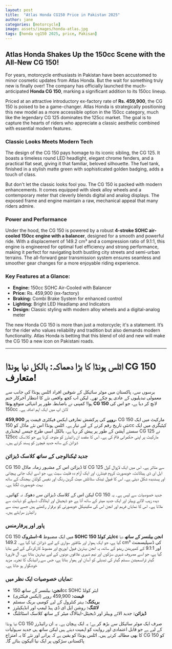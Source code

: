 ```yaml
---
layout: post
title:  "Atlas Honda CG150 Price in Pakistan 2025"
author: jane
categories: [motorcycle]
image: assets/images/honda-atlas.jpg
tags: [honda cg150 2025, price, Pakisan]
---
```


## Atlas Honda Shakes Up the 150cc Scene with the All-New CG 150!

For years, motorcycle enthusiasts in Pakistan have been accustomed to minor cosmetic updates from Atlas Honda. But the wait for something truly new is finally over! The company has officially launched the much-anticipated **Honda CG 150**, marking a significant addition to its 150cc lineup.

Priced at an attractive introductory ex-factory rate of **Rs. 459,900**, the CG 150 is poised to be a game-changer. Atlas Honda is strategically positioning this new model as a more accessible option in the 150cc category, much like the legendary CG 125 dominates the 125cc market. The goal is to capture the hearts of riders who appreciate a classic aesthetic combined with essential modern features.

### Classic Looks Meets Modern Tech

The design of the CG 150 pays homage to its iconic sibling, the CG 125. It boasts a timeless round LED headlight, elegant chrome fenders, and a practical flat seat, giving it that familiar, beloved silhouette. The fuel tank, finished in a stylish matte green with sophisticated golden badging, adds a touch of class.

But don't let the classic looks fool you. The CG 150 is packed with modern enhancements. It comes equipped with sleek alloy wheels and a contemporary meter that cleverly blends digital and analog displays. The exposed frame and engine maintain a raw, mechanical appeal that many riders admire.

### Power and Performance

Under the hood, the CG 150 is powered by a robust **4-stroke SOHC air-cooled 150cc engine with a balancer**, designed for a smooth and powerful ride. With a displacement of 149.2 cm³ and a compression ratio of 9.1:1, this engine is engineered for optimal fuel efficiency and strong performance, making it perfect for navigating both bustling city streets and semi-urban terrains. The all-forward gear transmission system ensures seamless and smoother gear changes for a more enjoyable riding experience.

### Key Features at a Glance:

*   **Engine:** 150cc SOHC Air-Cooled with Balancer
*   **Price:** Rs. 459,900 (ex-factory)
*   **Braking:** Combi Brake System for enhanced control
*   **Lighting:** Bright LED Headlamp and Indicators
*   **Design:** Classic styling with modern alloy wheels and a digital-analog meter

The new Honda CG 150 is more than just a motorcycle; it's a statement. It’s for the rider who values reliability and tradition but also demands modern functionality. Atlas Honda is betting that this blend of old and new will make the CG 150 a new icon on Pakistani roads.

---

# اٹلس ہونڈا کا بڑا دھماکہ: بالکل نیا ہونڈا CG 150 متعارف!

برسوں سے، پاکستان میں موٹر سائیکل کے شوقین افراد اٹلس ہونڈا کی جانب سے معمولی تبدیلیوں کے عادی ہو چکے تھے۔ لیکن اب کچھ واقعی نئے کا انتظار آخرکار ختم ہوا! کمپنی نے باضابطہ طور پر انتہائی متوقع **ہونڈا CG 150** لانچ کر دیا ہے، جو اس کی 150cc لائن اپ میں ایک اہم اضافہ ہے۔

**459,900 روپے** کی پرکشش تعارفی ایکس فیکٹری قیمت پر، CG 150 مارکیٹ میں ایک نئی تاریخ رقم کرنے کے لیے تیار ہے۔ اٹلس ہونڈا اس نئے ماڈل کو 150cc کیٹیگری میں ایک سستے آپشن کے طور پر پیش کر رہا ہے، بالکل اسی طرح جیسے لیجنڈری CG 125 نے 125cc مارکیٹ پر اپنی حکمرانی قائم کی ہے۔ اس کا مقصد ان رائیڈرز کو متوجہ کرنا ہے جو کلاسک ڈیزائن کے ساتھ جدید فیچرز کو پسند کرتے ہیں۔

### جدید ٹیکنالوجی کے ساتھ کلاسک ڈیزائن

CG 150 کا ڈیزائن اس کے مشہور زمانہ ماڈل CG 125 سے متاثر ہے۔ اس میں ایک لازوال گول ایل ای ڈی ہیڈلائٹ، خوبصورت کروم فینڈرز، اور ایک آرام دہ فلیٹ سیٹ ہے، جو اسے ایک جانی پہچانی اور پسندیدہ شکل دیتی ہے۔ اس کا فیول ٹینک سٹائلش میٹ گرین رنگ اور نفیس گولڈن بیجنگ کے ساتھ بہت خوبصورت لگتا ہے۔

لیکن اس کے کلاسک ڈیزائن سے دھوکہ نہ کھائیں۔ CG 150 جدید خصوصیات سے لیس ہے۔ یہ دیدہ زیب الائے وہیلز اور ایک جدید میٹر کے ساتھ آتا ہے جو ڈیجیٹل اور اینالاگ ڈسپلے کو ذہانت سے ملاتا ہے۔ اس کا نمایاں فریم اور انجن اس کی مکینیکل خوبصورتی کو برقرار رکھتے ہیں جسے بہت سے رائیڈرز سراہتے ہیں۔

### پاور اور پرفارمنس

CG 150 میں ایک مضبوط **4-اسٹروک SOHC ایئر کولڈ 150cc انجن بیلنسر کے ساتھ** دیا گیا ہے، جو ایک ہموار اور طاقتور سواری کے لیے ڈیزائن کیا گیا ہے۔ 149.2 cm³ کی ڈسپلیسمنٹ اور 9.1:1 کے کمپریشن ریشو کے ساتھ، یہ انجن بہترین فیول ایوریج اور مضبوط کارکردگی کے لیے بنایا گیا ہے، جو اسے مصروف شہری سڑکوں اور نیم شہری علاقوں دونوں کے لیے بہترین بناتا ہے۔ آل فارورڈ گیئر ٹرانسمیشن سسٹم گیئر کی تبدیلی کو آسان اور ہموار بناتا ہے، جس سے رائیڈنگ کا تجربہ مزید خوشگوار ہو جاتا ہے۔

### نمایاں خصوصیات ایک نظر میں:

*   **انجن:** بیلنسر کے ساتھ 150cc SOHC ایئر کولڈ
*   **قیمت:** 459,900 روپے (ایکس فیکٹری)
*   **بریکنگ:** بہتر کنٹرول کے لیے کومبی بریک سسٹم
*   **لائٹنگ:** روشن ایل ای ڈی ہیڈ لیمپ اور انڈیکیٹرز
*   **ڈیزائن:** جدید الائے وہیلز اور ڈیجیٹل-اینالاگ میٹر کے ساتھ کلاسک اسٹائلنگ

نیا ہونڈا CG 150 صرف ایک موٹر سائیکل سے بڑھ کر ہے؛ یہ ایک پہچان ہے۔ یہ ان رائیڈرز کے لیے ہے جو قابل اعتمادی اور روایت کو اہمیت دیتے ہیں لیکن ساتھ ہی جدید سہولیات کا بھی مطالبہ کرتے ہیں۔ اٹلس ہونڈا کو یقین ہے کہ پرانے اور نئے کا یہ امتزاج CG 150 کو پاکستانی سڑکوں پر ایک نیا آئیکون بنائے گا۔
